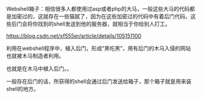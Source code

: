 Webshell箱子：相信很多人都使用过asp或者php的大马，一般这些大马的代码都是加密过的，这就存在一些猫腻了，因为在这些加密过的代码中有着后门代码，这些后门会将你找到的shell发送到他的服务器，就相当于你给别人打工。

https://blog.csdn.net/xf555er/article/details/105151100

利用在webshell程序中，植入后门，形成“黑吃黑”，用有后门的木马入侵的网站也就被木马制造者利用。

也就是在木马中植入后门。。

一般存在后门的话，所获得的shell会通过后门发送给箱子，那个箱子就是用来装shell的地方。